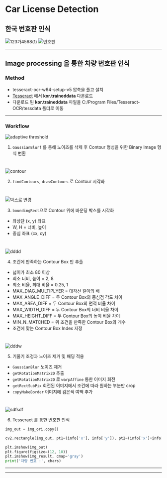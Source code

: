# Car License Detection
## 한국 번호판 인식

![123가4568(1)](https://user-images.githubusercontent.com/71427403/104855588-eccc4d80-5950-11eb-9a26-8dd1cf2d9139.jpg)
![번호판](https://user-images.githubusercontent.com/71427403/104855593-fa81d300-5950-11eb-9cb7-b5e981535e7b.png)

---

## Image processing 을 통한 차량 번호판 인식

### Method
* tesseract-ocr-w64-setup-v5 압축을 풀고 설치
* [Tesseract](https://github.com/tesseract-ocr/tessdata/blob/master/kor.traineddata) 에서 **kor.traineddata** 다운로드
* 다운로드 된 **kor.traineddata** 파일을 C:/Program Files/Tesseract-OCR/tessdata 폴더로 이동

---
### Workflow

![adaptive threshold](https://user-images.githubusercontent.com/71427403/104856159-4f731880-5954-11eb-8eca-61a9fbb5d331.png)
   
1. ```GaussianBlurf``` 를 통해 노이즈를 삭제 후 Contour 형성을 위한 Binary Image 형식 변환            
#      
    

![contour](https://user-images.githubusercontent.com/71427403/104856160-4f731880-5954-11eb-8042-ea1de75d5aa9.png)   


2. ```findContours```, ```drawContours``` 로 Contour 시각화   
#
   
   
![박스로 변경](https://user-images.githubusercontent.com/71427403/104856164-50a44580-5954-11eb-93b0-5e8c135f49e1.png)   
    
   
3. ```boundingRect```으로 Contour 위에 바운딩 박스를 시각화   
- 좌상단 (x, y) 좌표   
- W, H = 너비, 높이   
- 중심 좌표 (cx, cy)   
#

![dddd](https://user-images.githubusercontent.com/71427403/104856161-500baf00-5954-11eb-80fb-a0dffc22348e.png)   

4. 조건에 만족하는 Contour Box 만 추출     
- 넓이가 최소 80 이상    
- 최소 너비, 높이 = 2, 8    
- 최소 비율, 최대 비율 = 0.25, 1   
- MAX_DIAG_MULTIPLYER = 대각선 길이의 배    
- MAX_ANGLE_DIFF = 두 Contour Box의 중심점 각도 차이   
- MAX_AREA_DIFF = 두 Contour Box의 면적 비율 차이   
- MAX_WIDTH_DIFF = 두 Contour Box의 너비 비율 차이   
- MAX_HEIGHT_DIFF = 두 Contour Box의 높이 비율 차이   
- MIN_N_MATCHED = 위 조건을 만족한 Contour Box의 개수   
- 조건에 맞는 Contour Box Index 지정   
        
#
![dddw](https://user-images.githubusercontent.com/71427403/104856162-500baf00-5954-11eb-8d76-799f5b65eb99.png)    
    
    
5. 기울기 조정과 노이즈 제거 및 패딩 적용    
    
- ```GaussianBlur``` 노이즈 제거        
- ```getRotationMatrix2D``` 추출    
- ```getRotationMatrix2D``` 로 ```warpAffine``` 통한 이미지 회전    
- ```getRectSubPix``` 회전된 이미지에서 조건에 따라 원하는 부분만 crop    
- ```copyMakeBorder``` 이미지에 검은색 여백 추가

#



![sdfsdf](https://user-images.githubusercontent.com/71427403/104857246-6e74a900-595a-11eb-8d72-a6e80d9bddda.JPG)

6. Tesseract 를 통한 번호판 인식   

```python
img_out = img_ori.copy()

cv2.rectangle(img_out, pt1=(info['x'], info['y']), pt2=(info['x']+info['w'], info['y']+info['h']), color=(255,0,0), thickness=2)

plt.imshow(img_out)
plt.figure(figsize=(12, 10))
plt.imshow(img_result, cmap='gray')
print('차량 번호 :', chars)
```

---


----
